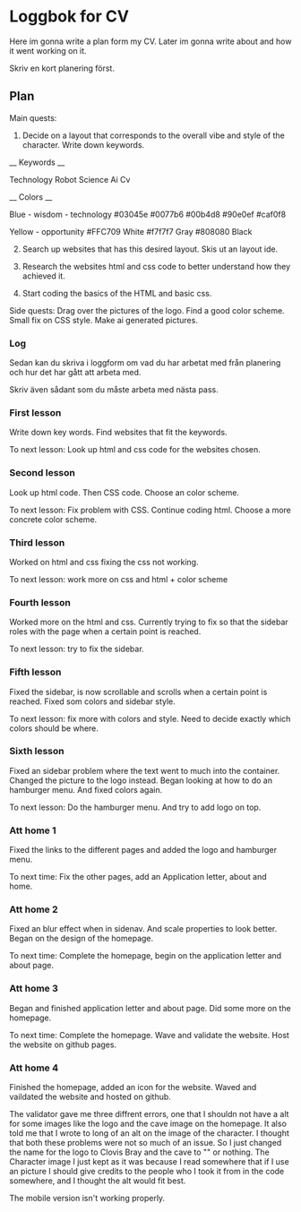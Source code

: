 # Loggbok for CV

Here im gonna write a plan form my CV.
Later im gonna write about and how it went working on it.

Skriv en kort planering först.

## Plan

Main quests:

1. Decide on a layout that corresponds to the overall vibe and style of the character. Write down keywords.

__ Keywords __

Technology 
Robot
Science
Ai
Cv

__ Colors __

Blue - wisdom - technology #03045e
#0077b6
#00b4d8
#90e0ef
#caf0f8

Yellow - opportunity #FFC709
White #f7f7f7
Gray #808080
Black


2. Search up websites that has this desired layout.
Skis ut an layout ide.


3. Research the websites html and css code to better understand how they achieved it.

4. Start coding the basics of the HTML and basic css.

Side quests:
Drag over the pictures of the logo.
Find a good color scheme.
Small fix on CSS style.
Make ai generated pictures.


### Log

Sedan kan du skriva i loggform om vad du har arbetat med från planering och hur det har gått att arbeta med.

Skriv även sådant som du måste arbeta med nästa pass.

### First lesson

Write down key words. Find websites that fit the keywords.

To next lesson: Look up html and css code for the websites chosen.

### Second lesson

Look up html code.
Then CSS code.
Choose an color scheme.

To next lesson: Fix problem with CSS. Continue coding html. Choose a more concrete color scheme.

### Third lesson

Worked on html and css fixing the css not working.

To next lesson: work more on css and html + color scheme

### Fourth lesson

Worked more on the html and css. Currently trying to fix so that the sidebar roles with the page when a certain point is reached.

To next lesson: try to fix the sidebar.

### Fifth lesson

Fixed the sidebar, is now scrollable and scrolls when a certain point is reached. Fixed som colors and sidebar style.

To next lesson: fix more with colors and style. Need to decide exactly which colors should be where.

### Sixth lesson

Fixed an sidebar problem where the text went to much into the container. Changed the picture to the logo instead. Began looking at how to do an hamburger menu. And fixed colors again.

To next lesson: Do the hamburger menu. And try to add logo on top.

### Att home 1

Fixed the links to the different pages and added the logo and hamburger menu.

To next time: Fix the other pages, add an Application letter, about and home.

### Att home 2

Fixed an blur effect when in sidenav. And scale properties to look better. Began on the design of the homepage.

To next time: Complete the homepage, begin on the application letter and about page.

### Att home 3 

Began and finished application letter and about page. Did some more on the homepage.

To next time: Complete the homepage. Wave and validate the website. Host the website on github pages.

### Att home 4

Finished the homepage, added an icon for the website. Waved and vaildated the website and hosted on github.

The validator gave me three diffrent errors, one that I shouldn not have a alt for some images like the logo and the cave image on the homepage. It also told me that I wrote to long of an alt on the image of the character. I thought that both these problems were not so much of an issue. So I just changed the name for the logo to Clovis Bray and the cave to "" or nothing. The Character image I just kept as it was because I read somewhere that if I use an picture I should give credits to the people who I took it from in the code somewhere, and I thought the alt would fit best.

The mobile version isn't working properly.


